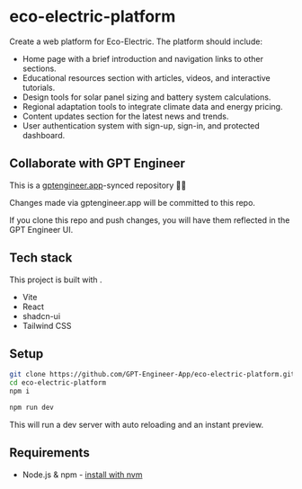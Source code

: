 # eco-electric-platform

Create a web platform for Eco-Electric. The platform should include:
- Home page with a brief introduction and navigation links to other sections.
- Educational resources section with articles, videos, and interactive tutorials.
- Design tools for solar panel sizing and battery system calculations.
- Regional adaptation tools to integrate climate data and energy pricing.
- Content updates section for the latest news and trends.
- User authentication system with sign-up, sign-in, and protected dashboard.


## Collaborate with GPT Engineer

This is a [gptengineer.app](https://gptengineer.app)-synced repository 🌟🤖

Changes made via gptengineer.app will be committed to this repo.

If you clone this repo and push changes, you will have them reflected in the GPT Engineer UI.

## Tech stack

This project is built with .

- Vite
- React
- shadcn-ui
- Tailwind CSS

## Setup

```sh
git clone https://github.com/GPT-Engineer-App/eco-electric-platform.git
cd eco-electric-platform
npm i
```

```sh
npm run dev
```

This will run a dev server with auto reloading and an instant preview.

## Requirements

- Node.js & npm - [install with nvm](https://github.com/nvm-sh/nvm#installing-and-updating)
